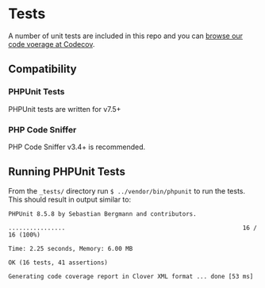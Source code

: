 # Tests

A number of unit tests are included in this repo and you can [browse our code voerage at Codecov](https://codecov.io/gh/asdfdotdev/session/).

## Compatibility

### PHPUnit Tests

PHPUnit tests are written for v7.5+

### PHP Code Sniffer

PHP Code Sniffer v3.4+ is recommended.

## Running PHPUnit Tests

From the `_tests/` directory run `$ ../vendor/bin/phpunit` to run the tests. This should result in output similar to:

```
PHPUnit 8.5.8 by Sebastian Bergmann and contributors.

................                                                  16 / 16 (100%)

Time: 2.25 seconds, Memory: 6.00 MB

OK (16 tests, 41 assertions)

Generating code coverage report in Clover XML format ... done [53 ms]
```
